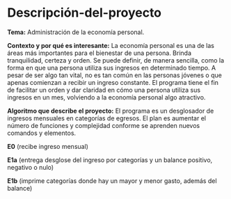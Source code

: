 # Descripción-del-proyecto
**Tema:** Administración de la economía personal.

**Contexto y por qué es interesante:** La economía personal es una de las áreas más importantes para el bienestar de una persona. Brinda tranquilidad, certeza y orden. Se puede definir, de manera sencilla, como la forma en que una persona utiliza sus ingresos en determinado tiempo. A pesar de ser algo tan vital, no es tan común en las personas jóvenes o que apenas comienzan a recibir un ingreso constante. El programa tiene el fin de facilitar un orden y dar claridad en cómo una persona utiliza sus ingresos en un mes, volviendo a la economía personal algo atractivo.

**Algoritmo que describe el proyecto:** El programa es un desglosador de ingresos mensuales en categorías de egresos. El plan es aumentar el número de funciones y complejidad conforme se aprenden nuevos comandos y elementos.

**E0** (recibe ingreso mensual)

**E1a** (entrega desglose del ingreso por categorías y un balance positivo, negativo o nulo)

**E1b** (imprime categorías donde hay un mayor y menor gasto, además del balance)

